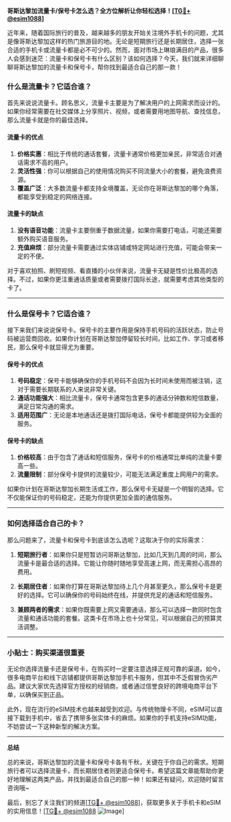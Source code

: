 **哥斯达黎加流量卡/保号卡怎么选？全方位解析让你轻松选择！[[TG💪+ @esim1088](https://t.me/s/esim1088)]**

近年来，随着国际旅行的普及，越来越多的朋友开始关注境外手机卡的问题，尤其是像哥斯达黎加这样的热门旅游目的地。无论是短期旅行还是长期居住，选择一张合适的手机卡或流量卡都是必不可少的。然而，面对市场上琳琅满目的产品，很多人会感到迷茫：流量卡和保号卡有什么区别？该如何选择？今天，我们就来详细聊聊哥斯达黎加的流量卡和保号卡，帮你找到最适合自己的那一款！

### **什么是流量卡？它适合谁？**

首先来说说流量卡。顾名思义，流量卡主要是为了解决用户的上网需求而设计的。如果你经常需要在社交媒体上分享照片、视频，或者需要用地图导航、查找信息，那么流量卡就是你的最佳选择。

#### **流量卡的优点**
1. **价格实惠**：相比于传统的通话套餐，流量卡通常价格更加亲民，非常适合对通话需求不高的用户。
2. **灵活性强**：你可以根据自己的使用情况购买不同流量大小的套餐，避免浪费资源。
3. **覆盖广泛**：大多数流量卡都支持全境覆盖，无论你在哥斯达黎加的哪个角落，都能享受到稳定的网络连接。

#### **流量卡的缺点**
1. **没有语音功能**：流量卡主要侧重于数据流量，如果你需要打电话，可能还需要额外购买语音服务。
2. **充值麻烦**：部分流量卡需要通过实体店铺或特定网站进行充值，可能会带来一定的不便。

对于喜欢拍照、刷短视频、看直播的小伙伴来说，流量卡无疑是性价比极高的选择。不过，如果你更注重通话质量或者需要拨打国际长途，就需要考虑其他类型的卡了。

---

### **什么是保号卡？它适合谁？**

接下来我们来说说保号卡。保号卡的主要作用是保持手机号码的活跃状态，防止号码被运营商回收。如果你计划在哥斯达黎加停留较长时间，比如工作、学习或者移民，那么保号卡就显得尤为重要。

#### **保号卡的优点**
1. **号码稳定**：保号卡能够确保你的手机号码不会因为长时间未使用而被注销，这对于需要长期联系的人来说非常关键。
2. **通话功能强大**：相比流量卡，保号卡通常包含更多的通话分钟数和短信数量，满足日常沟通的需求。
3. **适用范围广**：无论是本地通话还是拨打国际电话，保号卡都能提供较为全面的服务。

#### **保号卡的缺点**
1. **价格较高**：由于包含了通话和短信服务，保号卡的价格通常比单纯的流量卡要高一些。
2. **流量限制**：部分保号卡提供的流量较少，可能无法满足重度上网用户的需求。

如果你计划在哥斯达黎加长期生活或工作，那么保号卡无疑是一个明智的选择。它不仅能保证你的号码稳定，还能为你提供更加全面的通信服务。

---

### **如何选择适合自己的卡？**

那么问题来了，流量卡和保号卡到底该怎么选呢？这取决于你的实际需求：

1. **短期旅行者**：如果你只是短暂访问哥斯达黎加，比如几天到几周的时间，那么流量卡是最合适的选择。它能让你随时随地享受高速上网，而无需担心高昂的费用。
   
2. **长期居住者**：如果你打算在哥斯达黎加待上几个月甚至更久，那么保号卡是更好的选择。它可以确保你的号码始终在线，并提供充足的通话和短信服务。

3. **兼顾两者的需求**：如果你既需要上网又需要通话，那么可以选择一款同时包含流量和通话功能的套餐。这类卡在市场上也十分常见，可以根据自己的预算灵活调整。

---

### **小贴士：购买渠道很重要**

无论你选择流量卡还是保号卡，在购买时一定要注意选择正规可靠的渠道。如今，很多电商平台和线下店铺都提供哥斯达黎加手机卡服务，但其中不乏假冒伪劣产品。建议大家优先选择官方授权的经销商，或者通过信誉良好的跨境电商平台下单，以确保买到正品。

此外，现在流行的eSIM技术也越来越受到欢迎。与传统物理卡不同，eSIM可以直接下载到手机中，省去了携带多张实体卡的麻烦。如果你的手机支持eSIM功能，不妨尝试一下这种新型的解决方案。

---

**总结**

总的来说，哥斯达黎加的流量卡和保号卡各有千秋，关键在于你自己的需求。短期旅行者可以选择流量卡，而长期居住者则更适合保号卡。希望这篇文章能帮助你更好地理解这两类产品，并找到最适合自己的那一种！如果还有疑问，欢迎随时留言咨询哦~

最后，别忘了关注我们的频道[[TG💪+ @esim1088](https://t.me/s/esim1088)]，获取更多关于手机卡和eSIM的实用信息！[[TG💪+ @esim1088](https://t.me/s/esim1088) ![Image](https://i.postimg.cc/4NQfJmqS/Snipaste-2025-05-13-00-14-12.png)]
